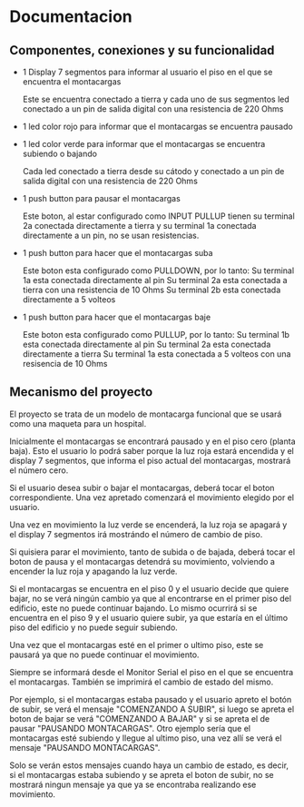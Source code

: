 # Documentacion 

## Componentes, conexiones y su funcionalidad

- 1 Display 7 segmentos para informar al usuario el piso en el que se encuentra el montacargas

  Este se encuentra conectado a tierra y cada uno de sus segmentos led conectado a un pin de salida digital con una resistencia de 220 Ohms

- 1 led color rojo para informar que el montacargas se encuentra pausado
- 1 led color verde para informar que el montacargas se encuentra subiendo o bajando 

  Cada led conectado a tierra desde su cátodo y conectado a un pin de salida digital con una resistencia de 220 Ohms

- 1 push button para pausar el montacargas

  Este boton, al estar configurado como INPUT PULLUP tienen su terminal 2a conectada directamente a tierra y su terminal 1a conectada directamente a un pin, no se usan resistencias. 

- 1 push button para hacer que el montacargas suba
  
  Este boton esta configurado como PULLDOWN, por lo tanto:
  Su terminal 1a esta conectada directamente al pin
  Su terminal 2a esta conectada a tierra con una resistencia de 10 Ohms
  Su terminal 2b esta conectada directamente a 5 volteos

- 1 push button para hacer que el montacargas baje 
  
  Este boton esta configurado como PULLUP, por lo tanto:
  Su terminal 1b esta conectada directamente al pin
  Su terminal 2a esta conectada directamente a tierra
  Su terminal 1a esta conectada a 5 volteos con una resisencia de 10 Ohms

## Mecanismo del proyecto

El proyecto se trata de un modelo de montacarga funcional que se usará como una maqueta para un hospital. 

Inicialmente el montacargas se encontrará pausado y en el piso cero (planta baja). Esto el usuario lo podrá saber porque la luz roja estará encendida y el display 7 segmentos, que informa el piso actual del montacargas, mostrará el número cero.

Si el usuario desea subir o bajar el montacargas, deberá tocar el boton correspondiente. Una vez apretado comenzará el movimiento elegido por el usuario. 

Una vez en movimiento la luz verde se encenderá, la luz roja se apagará y el display 7 segmentos irá mostrándo el número de cambio de piso.

Si quisiera parar el movimiento, tanto de subida o de bajada, deberá tocar el boton de pausa y el montacargas detendrá su movimiento, volviendo a encender la luz roja y apagando la luz verde.

Si el montacargas se encuentra en el piso 0 y el usuario decide que quiere bajar, no se verá ningún cambio ya que al encontrarse en el primer piso del edificio, este no puede continuar bajando. 
Lo mismo ocurrirá si se encuentra en el piso 9 y el usuario quiere subir, ya que estaría en el último piso del edificio y no puede seguir subiendo. 

Una vez que el montacargas esté en el primer o ultimo piso, este se pausará ya que no puede continuar el movimiento.

Siempre se informará desde el Monitor Serial el piso en el que se encuentra el montacargas. También se imprimirá el cambio de estado del mismo.

Por ejemplo, si el montacargas estaba pausado y el usuario apreto el botón de subir, se verá el mensaje "COMENZANDO A SUBIR", si luego se apreta el boton de bajar se verá "COMENZANDO A BAJAR" y si se apreta el de pausar "PAUSANDO MONTACARGAS".
Otro ejemplo sería que el montacargas esté subiendo y llegue al ultimo piso, una vez allí se verá el mensaje "PAUSANDO MONTACARGAS". 

Solo se verán estos mensajes cuando haya un cambio de estado, es decir, si el montacargas estaba subiendo y se apreta el boton de subir, no se mostrará ningun mensaje ya que ya se encontraba realizando ese movimiento. 
